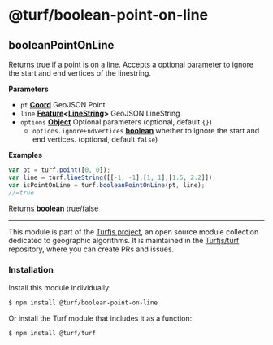 # @turf/boolean-point-on-line

<!-- Generated by documentation.js. Update this documentation by updating the source code. -->

## booleanPointOnLine

Returns true if a point is on a line. Accepts a optional parameter to ignore the start and end vertices of the linestring.

**Parameters**

-   `pt` **[Coord][1]** GeoJSON Point
-   `line` **[Feature][2]&lt;[LineString][3]>** GeoJSON LineString
-   `options` **[Object][4]** Optional parameters (optional, default `{}`)
    -   `options.ignoreEndVertices` **[boolean][5]** whether to ignore the start and end vertices. (optional, default `false`)

**Examples**

```javascript
var pt = turf.point([0, 0]);
var line = turf.lineString([[-1, -1],[1, 1],[1.5, 2.2]]);
var isPointOnLine = turf.booleanPointOnLine(pt, line);
//=true
```

Returns **[boolean][5]** true/false

[1]: https://tools.ietf.org/html/rfc7946#section-3.1.1

[2]: https://tools.ietf.org/html/rfc7946#section-3.2

[3]: https://tools.ietf.org/html/rfc7946#section-3.1.4

[4]: https://developer.mozilla.org/docs/Web/JavaScript/Reference/Global_Objects/Object

[5]: https://developer.mozilla.org/docs/Web/JavaScript/Reference/Global_Objects/Boolean

<!-- This file is automatically generated. Please don't edit it directly:
if you find an error, edit the source file (likely index.js), and re-run
./scripts/generate-readmes in the turf project. -->

---

This module is part of the [Turfjs project](http://turfjs.org/), an open source
module collection dedicated to geographic algorithms. It is maintained in the
[Turfjs/turf](https://github.com/Turfjs/turf) repository, where you can create
PRs and issues.

### Installation

Install this module individually:

```sh
$ npm install @turf/boolean-point-on-line
```

Or install the Turf module that includes it as a function:

```sh
$ npm install @turf/turf
```
